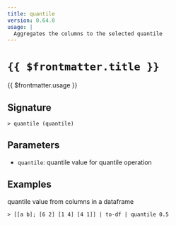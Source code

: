 ```yaml
---
title: quantile
version: 0.64.0
usage: |
  Aggregates the columns to the selected quantile
---
```


# <code>{{ $frontmatter.title }}</code>

<div style='white-space: pre-wrap;'>{{ $frontmatter.usage }}</div>

## Signature

```> quantile (quantile)```

## Parameters

 -  `quantile`: quantile value for quantile operation

## Examples

quantile value from columns in a dataframe
```shell
> [[a b]; [6 2] [1 4] [4 1]] | to-df | quantile 0.5
```
